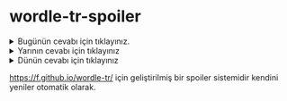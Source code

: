 # wordle-tr-spoiler

<details>
  <summary>Bugünün cevabı için tıklayınız.</summary>
  <br>
    <b> ninni </b>
</details>

<details>
  <summary>Yarının cevabı için tıklayınız</summary>
  <br>
   <b> meyan </b>
</details>

<details>
  <summary>Dünün cevabı için tıklayınız </summary>
  <br>
  <b> içkin </b>
</details>

https://f.github.io/wordle-tr/ için geliştirilmiş bir spoiler sistemidir kendini yeniler otomatik olarak.


